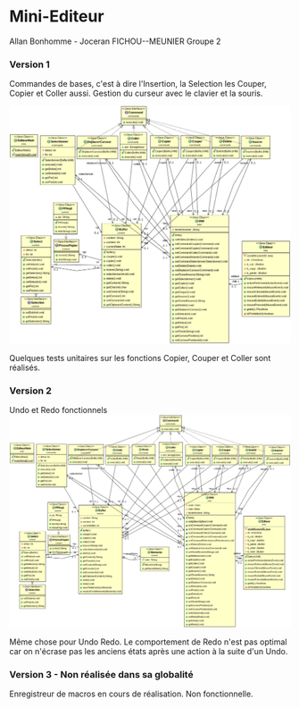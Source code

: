 # Mini-Editeur
Allan Bonhomme - Joceran FICHOU--MEUNIER 
Groupe 2

### Version 1
Commandes de bases, c'est à dire l'Insertion, la Selection les Couper, Copier et Coller aussi.
Gestion du curseur avec le clavier et la souris.

![UML Version 1](https://raw.githubusercontent.com/Joceran/MDIEsir/master/UML%20Version1.png?token=AH1oX0dtZW6pfoHIXvCa_QcMW7AyiSj9ks5a5x0TwA%3D%3D)

Quelques tests unitaires sur les fonctions Copier, Couper et Coller sont réalisés.

### Version 2
Undo et Redo fonctionnels
![UML Version 2](https://raw.githubusercontent.com/Joceran/MDIEsir/master/UML%20Version2.png?token=AH1oX-3QxmXlyEBIY5Z6bat03Tz5QfCwks5a5x0TwA%3D%3D)

Même chose pour Undo Redo.
Le comportement de Redo n'est pas optimal car on n'écrase pas les anciens états après une action à la suite d'un Undo.

### Version 3 - Non réalisée dans sa globalité
Enregistreur de macros en cours de réalisation.
Non fonctionnelle.

